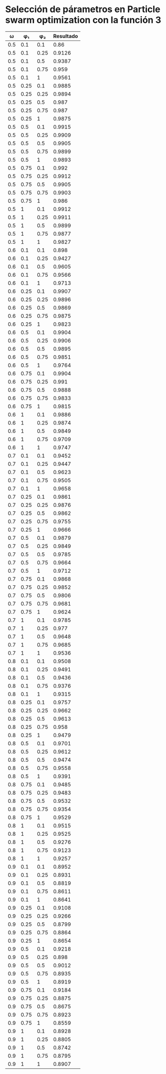 # Selección de párametros en Particle swarm optimization con la función 3

| ω   | φ₁   | φ₂   | Resultado |
| --- | ---- | ---- | --------- |
| 0.5 | 0.1  | 0.1  | 0.86      |
| 0.5 | 0.1  | 0.25 | 0.9126    |
| 0.5 | 0.1  | 0.5  | 0.9387    |
| 0.5 | 0.1  | 0.75 | 0.959     |
| 0.5 | 0.1  | 1    | 0.9561    |
| 0.5 | 0.25 | 0.1  | 0.9885    |
| 0.5 | 0.25 | 0.25 | 0.9894    |
| 0.5 | 0.25 | 0.5  | 0.987     |
| 0.5 | 0.25 | 0.75 | 0.987     |
| 0.5 | 0.25 | 1    | 0.9875    |
| 0.5 | 0.5  | 0.1  | 0.9915    |
| 0.5 | 0.5  | 0.25 | 0.9909    |
| 0.5 | 0.5  | 0.5  | 0.9905    |
| 0.5 | 0.5  | 0.75 | 0.9899    |
| 0.5 | 0.5  | 1    | 0.9893    |
| 0.5 | 0.75 | 0.1  | 0.992     |
| 0.5 | 0.75 | 0.25 | 0.9912    |
| 0.5 | 0.75 | 0.5  | 0.9905    |
| 0.5 | 0.75 | 0.75 | 0.9903    |
| 0.5 | 0.75 | 1    | 0.986     |
| 0.5 | 1    | 0.1  | 0.9912    |
| 0.5 | 1    | 0.25 | 0.9911    |
| 0.5 | 1    | 0.5  | 0.9899    |
| 0.5 | 1    | 0.75 | 0.9877    |
| 0.5 | 1    | 1    | 0.9827    |
| 0.6 | 0.1  | 0.1  | 0.898     |
| 0.6 | 0.1  | 0.25 | 0.9427    |
| 0.6 | 0.1  | 0.5  | 0.9605    |
| 0.6 | 0.1  | 0.75 | 0.9566    |
| 0.6 | 0.1  | 1    | 0.9713    |
| 0.6 | 0.25 | 0.1  | 0.9907    |
| 0.6 | 0.25 | 0.25 | 0.9896    |
| 0.6 | 0.25 | 0.5  | 0.9869    |
| 0.6 | 0.25 | 0.75 | 0.9875    |
| 0.6 | 0.25 | 1    | 0.9823    |
| 0.6 | 0.5  | 0.1  | 0.9904    |
| 0.6 | 0.5  | 0.25 | 0.9906    |
| 0.6 | 0.5  | 0.5  | 0.9895    |
| 0.6 | 0.5  | 0.75 | 0.9851    |
| 0.6 | 0.5  | 1    | 0.9764    |
| 0.6 | 0.75 | 0.1  | 0.9904    |
| 0.6 | 0.75 | 0.25 | 0.991     |
| 0.6 | 0.75 | 0.5  | 0.9888    |
| 0.6 | 0.75 | 0.75 | 0.9833    |
| 0.6 | 0.75 | 1    | 0.9815    |
| 0.6 | 1    | 0.1  | 0.9886    |
| 0.6 | 1    | 0.25 | 0.9874    |
| 0.6 | 1    | 0.5  | 0.9849    |
| 0.6 | 1    | 0.75 | 0.9709    |
| 0.6 | 1    | 1    | 0.9747    |
| 0.7 | 0.1  | 0.1  | 0.9452    |
| 0.7 | 0.1  | 0.25 | 0.9447    |
| 0.7 | 0.1  | 0.5  | 0.9623    |
| 0.7 | 0.1  | 0.75 | 0.9505    |
| 0.7 | 0.1  | 1    | 0.9658    |
| 0.7 | 0.25 | 0.1  | 0.9861    |
| 0.7 | 0.25 | 0.25 | 0.9876    |
| 0.7 | 0.25 | 0.5  | 0.9862    |
| 0.7 | 0.25 | 0.75 | 0.9755    |
| 0.7 | 0.25 | 1    | 0.9666    |
| 0.7 | 0.5  | 0.1  | 0.9879    |
| 0.7 | 0.5  | 0.25 | 0.9849    |
| 0.7 | 0.5  | 0.5  | 0.9785    |
| 0.7 | 0.5  | 0.75 | 0.9664    |
| 0.7 | 0.5  | 1    | 0.9712    |
| 0.7 | 0.75 | 0.1  | 0.9868    |
| 0.7 | 0.75 | 0.25 | 0.9852    |
| 0.7 | 0.75 | 0.5  | 0.9806    |
| 0.7 | 0.75 | 0.75 | 0.9681    |
| 0.7 | 0.75 | 1    | 0.9624    |
| 0.7 | 1    | 0.1  | 0.9785    |
| 0.7 | 1    | 0.25 | 0.977     |
| 0.7 | 1    | 0.5  | 0.9648    |
| 0.7 | 1    | 0.75 | 0.9685    |
| 0.7 | 1    | 1    | 0.9536    |
| 0.8 | 0.1  | 0.1  | 0.9508    |
| 0.8 | 0.1  | 0.25 | 0.9491    |
| 0.8 | 0.1  | 0.5  | 0.9436    |
| 0.8 | 0.1  | 0.75 | 0.9376    |
| 0.8 | 0.1  | 1    | 0.9315    |
| 0.8 | 0.25 | 0.1  | 0.9757    |
| 0.8 | 0.25 | 0.25 | 0.9662    |
| 0.8 | 0.25 | 0.5  | 0.9613    |
| 0.8 | 0.25 | 0.75 | 0.958     |
| 0.8 | 0.25 | 1    | 0.9479    |
| 0.8 | 0.5  | 0.1  | 0.9701    |
| 0.8 | 0.5  | 0.25 | 0.9612    |
| 0.8 | 0.5  | 0.5  | 0.9474    |
| 0.8 | 0.5  | 0.75 | 0.9558    |
| 0.8 | 0.5  | 1    | 0.9391    |
| 0.8 | 0.75 | 0.1  | 0.9485    |
| 0.8 | 0.75 | 0.25 | 0.9483    |
| 0.8 | 0.75 | 0.5  | 0.9532    |
| 0.8 | 0.75 | 0.75 | 0.9354    |
| 0.8 | 0.75 | 1    | 0.9529    |
| 0.8 | 1    | 0.1  | 0.9515    |
| 0.8 | 1    | 0.25 | 0.9525    |
| 0.8 | 1    | 0.5  | 0.9276    |
| 0.8 | 1    | 0.75 | 0.9123    |
| 0.8 | 1    | 1    | 0.9257    |
| 0.9 | 0.1  | 0.1  | 0.8952    |
| 0.9 | 0.1  | 0.25 | 0.8931    |
| 0.9 | 0.1  | 0.5  | 0.8819    |
| 0.9 | 0.1  | 0.75 | 0.8611    |
| 0.9 | 0.1  | 1    | 0.8641    |
| 0.9 | 0.25 | 0.1  | 0.9108    |
| 0.9 | 0.25 | 0.25 | 0.9266    |
| 0.9 | 0.25 | 0.5  | 0.8799    |
| 0.9 | 0.25 | 0.75 | 0.8864    |
| 0.9 | 0.25 | 1    | 0.8654    |
| 0.9 | 0.5  | 0.1  | 0.9218    |
| 0.9 | 0.5  | 0.25 | 0.898     |
| 0.9 | 0.5  | 0.5  | 0.9012    |
| 0.9 | 0.5  | 0.75 | 0.8935    |
| 0.9 | 0.5  | 1    | 0.8919    |
| 0.9 | 0.75 | 0.1  | 0.9184    |
| 0.9 | 0.75 | 0.25 | 0.8875    |
| 0.9 | 0.75 | 0.5  | 0.8675    |
| 0.9 | 0.75 | 0.75 | 0.8923    |
| 0.9 | 0.75 | 1    | 0.8559    |
| 0.9 | 1    | 0.1  | 0.8928    |
| 0.9 | 1    | 0.25 | 0.8805    |
| 0.9 | 1    | 0.5  | 0.8742    |
| 0.9 | 1    | 0.75 | 0.8795    |
| 0.9 | 1    | 1    | 0.8907    |
